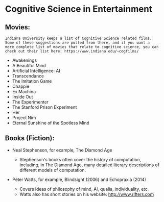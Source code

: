 # Cognitive Science in Entertainment


## Movies:

    Indiana University keeps a list of Cognitive Science related films. Some of these suggestions are pulled from there, and if you want a more complete list of movies that relate to cognitive science, you can check out their list here: https://www.indiana.edu/~cogfilms/

- Awakenings
- A Beautiful Mind
- Artificial Intelligence: AI
- Transcendance
- The Imitation Game
- Chappie
- Ex Machina
- Inside Out
- The Experimenter
- The Stanford Prison Experiment
- Her
- Project Nim
- Eternal Sunshine of the Spotless Mind

## Books (Fiction):

- Neal Stephenson, for example, The Diamond Age
    - Stephenson's books often cover the history of computation, including, in The Diamond Age, many detailed literary descriptions of different models of computation.

- Peter Watts, for example, Blindsight (2006) and Echopraxia (2014)
    - Covers ideas of philosophy of mind, AI, qualia, individuality, etc.
    - Watts also has short stories on his website: http://www.rifters.com